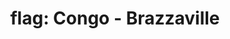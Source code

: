 ---
layout: flags
title: "flag: Congo - Brazzaville"
emoji: flag_congo_brazzaville
permalink: 🇨🇬.html
image: assets/img/3moji/flag_congo_brazzaville.png
---